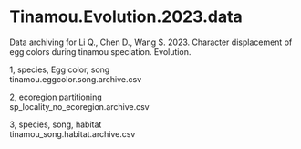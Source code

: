 # Tinamou.Evolution.2023.data
Data archiving for Li Q., Chen D., Wang S. 2023. Character displacement of egg colors during tinamou speciation. Evolution. 

1, species, Egg color, song \
tinamou.eggcolor.song.archive.csv 
 
2, ecoregion partitioning \
sp_locality_no_ecoregion.archive.csv

3, species, song, habitat \
tinamou_song.habitat.archive.csv
